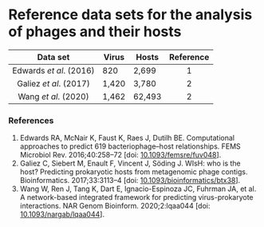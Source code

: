# Reference data sets for the analysis of phages and their hosts

| Data set | Virus | Hosts | Reference |
| :---: | --- | --- | :---: |
| Edwards *et al*. (2016) | 820 | 2,699 | 1  |
| Galiez *et al*. (2017)    | 1,420 | 3,780 |  2 |
| Wang *et al*. (2020)    | 1,462 | 62,493 |  2 |

### References

   1. Edwards RA, McNair K, Faust K, Raes J, Dutilh BE. Computational approaches to predict
619 bacteriophage–host relationships. FEMS Microbiol Rev. 2016;40:258–72 [doi: [10.1093/femsre/fuv048](https://doi.org/10.1093/femsre/fuv048)].
   2. Galiez C, Siebert M, Enault F, Vincent J, Söding J. WIsH: who is the host? Predicting prokaryotic hosts from metagenomic phage contigs. Bioinformatics. 2017;33:3113–4 [doi: [10.1093/bioinformatics/btx38](https://doi.org/10.1093/bioinformatics/btx383)].
   3. Wang W, Ren J, Tang K, Dart E, Ignacio-Espinoza JC, Fuhrman JA, et al. A network-based integrated framework for predicting virus-prokaryote interactions. NAR Genom Bioinform. 2020;2:lqaa044 [doi: [10.1093/nargab/lqaa044](https://doi.org/10.1093/nargab/lqaa044)].